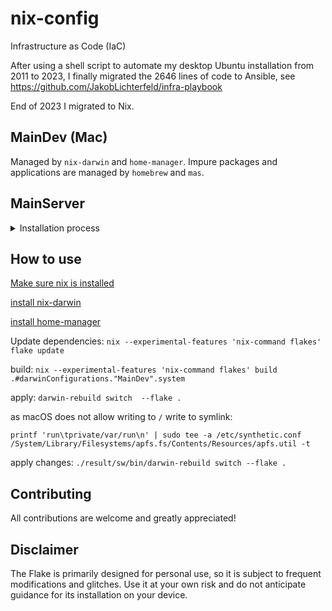 # nix-config

Infrastructure as Code (IaC)

After using a shell script to automate my desktop Ubuntu installation from 2011 to 2023, I finally migrated the 2646 lines of code to Ansible, see <https://github.com/JakobLichterfeld/infra-playbook>

End of 2023 I migrated to Nix.

## MainDev (Mac)

Managed by `nix-darwin` and `home-manager`. Impure packages and applications are managed by `homebrew` and `mas`.

## MainServer

<details><summary>Installation process</summary><p>
According to [ne9z's "NixOS Root on ZFS"](https://openzfs.github.io/openzfs-docs/Getting%20Started/NixOS/Root%20on%20ZFS.html)

Elevate privileges, declare target disk array variable, the mountpoint variable, swap size variable and reserved space variable
```bash
sudo su

DISK='/dev/disk/by-id/nvme-FIKWOT_FN960_2TB_AA234330561'
MNT=$(mktemp -d)
RESERVE=1
```

Enable Nix Flakes functionality
```bash
mkdir -p ~/.config/nix
echo "experimental-features = nix-command flakes" >> ~/.config/nix/nix.conf
```

Install programs needed for system installation
```bash
if ! command -v git; then nix-env -f '<nixpkgs>' -iA git; fi
if ! command -v jq;  then nix-env -f '<nixpkgs>' -iA jq; fi
if ! command -v partprobe;  then nix-env -f '<nixpkgs>' -iA parted; fi
if ! command -v git-crypt;  then nix-env -f '<nixpkgs>' -iA git-crypt; fi
```

Partition the drive
```bash
partition_disk () {
 local disk="${1}"
 blkdiscard -f "${disk}" || true

 parted --script --align=optimal  "${disk}" -- \
 mklabel gpt \
 mkpart EFI 2MiB 1GiB \
 mkpart bpool 1GiB 5GiB \
 mkpart rpool 5GiB 261GiB \
 mkpart swap  261GiB 265GiB \
 mkpart cache 265GiB -$((RESERVE))GiB \
 mkpart BIOS 1MiB 2MiB \
 set 1 esp on \
 set 6 bios_grub on \
 set 6 legacy_boot on

 partprobe "${disk}"
 udevadm settle
}

for i in ${DISK}; do
   partition_disk "${i}"
done
```

Create boot pool
```bash
zpool create \
    -o compatibility=grub2 \
    -o ashift=12 \
    -o autotrim=on \
    -O acltype=posixacl \
    -O canmount=off \
    -O devices=off \
    -O compression=lz4 \
    -O normalization=formD \
    -O relatime=on \
    -O xattr=sa \
    -O mountpoint=/boot \
    -R "${MNT}" \
    bpool \
    $(for i in ${DISK}; do
       printf '%s ' "${i}-part2";
      done)
```

Create root pool
```bash
zpool create \
    -o ashift=12 \
    -o autotrim=on \
    -R "${MNT}" \
    -O acltype=posixacl \
    -O canmount=off \
    -O compression=zstd \
    -O dnodesize=auto \
    -O normalization=formD \
    -O relatime=on \
    -O xattr=sa \
    -O mountpoint=/ \
    rpool \
   $(for i in ${DISK}; do
      printf '%s ' "${i}-part3";
     done)
```

Create cache pool
```bash
zpool create \
    -o ashift=12 \
    -o autotrim=on \
    -R "${MNT}" \
    -O acltype=posixacl \
    -O canmount=off \
    -O compression=zstd \
    -O dnodesize=auto \
    -O normalization=formD \
    -O relatime=on \
    -O xattr=sa \
    -O mountpoint=/mnt/cache \
    cachepool \
   $(for i in ${DISK}; do
      printf '%s ' "${i}-part5";
     done)
```

Create root system container
```bash
zfs create \
 -o canmount=off \
 -o mountpoint=none \
rpool/nixos
```

Create the system datasets
```bash
zfs create -o mountpoint=legacy rpool/nixos/empty
mount -t zfs rpool/nixos/empty "${MNT}"/
zfs snapshot rpool/nixos/empty@start

zfs create -o mountpoint=legacy rpool/nixos/home
mkdir "${MNT}"/home
mount -t zfs rpool/nixos/home "${MNT}"/home

zfs create -o mountpoint=legacy rpool/nixos/var
zfs create -o mountpoint=legacy rpool/nixos/var/log
zfs create -o mountpoint=legacy rpool/nixos/config
zfs create -o mountpoint=legacy rpool/nixos/persist
zfs create -o mountpoint=legacy rpool/nixos/nix

zfs create -o mountpoint=none bpool/nixos
zfs create -o mountpoint=legacy bpool/nixos/root
mkdir "${MNT}"/boot
mount -t zfs bpool/nixos/root "${MNT}"/boot

mkdir -p "${MNT}"/var/log
mkdir -p "${MNT}"/etc/nixos
mkdir -p "${MNT}"/nix
mkdir -p "${MNT}"/persist

mount -t zfs rpool/nixos/var/log "${MNT}"/var/log
mount -t zfs rpool/nixos/config "${MNT}"/etc/nixos
mount -t zfs rpool/nixos/nix "${MNT}"/nix
mount -t zfs rpool/nixos/persist "${MNT}"/persist
```

Format and mount ESP
```bash
for i in ${DISK}; do
 mkfs.vfat -n EFI "${i}"-part1
 mkdir -p "${MNT}"/boot/efis/"${i##*/}"-part1
 mount -t vfat -o iocharset=iso8859-1 "${i}"-part1 "${MNT}"/boot/efis/"${i##*/}"-part1
done
```

Clone this repository
```bash
git clone https://github.com/JakobLichterfeld/nix-config.git "${MNT}"/etc/nixos
```

Put the private key into place (required for secret management)
```bash
mkdir -p "${MNT}"/persist/ssh
echo "${MNT}"
exit
scp ~/.ssh/id_ed25519_main_server root@nixos_installation_ip:/MNT_path_see_echo_from_above/persist/ssh/id_ed25519_main_server
scp ~/.ssh/nix-config_local.key.asc root@nixos_installation_ip:/MNT_path_see_echo_from_above/etc/nixos/nix-config_local.key.asc
ssh nixos@nixos_installation_ip
chmod 700 "${MNT}"/persist/ssh
chmod 600 "${MNT}"/persist/ssh/id_ed25519_main_server
cd "${MNT}"/etc/nixos
git-crypt unlock nix-config_local.key.asc

```

Install system and apply configuration
```bash
nixos-install \
--root "${MNT}" \
--no-root-passwd \
--flake "git+file://${MNT}/etc/nixos#MainServer"
```

Unmount the filesystems
```bash
umount -Rl "${MNT}"
cd /
zpool export -a
```

Reboot
```bash
reboot
```
</p></details>

## How to use

[Make sure nix is installed](https://nixos.org/download#nix-install-macos)

[install nix-darwin](https://github.com/LnL7/nix-darwin?tab=readme-ov-file#flakes)

[install home-manager](https://nix-community.github.io/home-manager/index.xhtml#sec-install-standalone)

Update dependencies: `nix --experimental-features 'nix-command flakes' flake update`

build: `nix --experimental-features 'nix-command flakes' build .#darwinConfigurations."MainDev".system`

apply: `darwin-rebuild switch  --flake .`

as macOS does not allow writing to `/` write to symlink:

```shell
printf 'run\tprivate/var/run\n' | sudo tee -a /etc/synthetic.conf
/System/Library/Filesystems/apfs.fs/Contents/Resources/apfs.util -t
```

apply changes: `./result/sw/bin/darwin-rebuild switch --flake .`

## Contributing

All contributions are welcome and greatly appreciated!

## Disclaimer

The Flake is primarily designed for personal use, so it is subject to frequent modifications and glitches. Use it at your own risk and do not anticipate guidance for its installation on your device.
